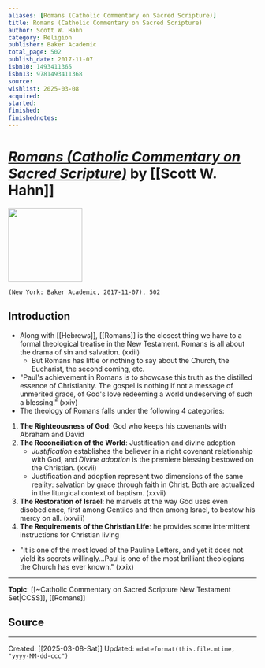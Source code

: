 ```yaml
---
aliases: [Romans (Catholic Commentary on Sacred Scripture)]
title: Romans (Catholic Commentary on Sacred Scripture)
author: Scott W. Hahn
category: Religion
publisher: Baker Academic
total_page: 502
publish_date: 2017-11-07
isbn10: 1493411365
isbn13: 9781493411368
source: 
wishlist: 2025-03-08
acquired: 
started: 
finished: 
finishednotes: 
---
```

# *[Romans (Catholic Commentary on Sacred Scripture)]()* by [[Scott W. Hahn]]

<img src="http://books.google.com/books/content?id=_cg4DgAAQBAJ&printsec=frontcover&img=1&zoom=1&edge=curl&source=gbs_api" width=150>

`(New York: Baker Academic, 2017-11-07), 502`

## Introduction
- Along with [[Hebrews]], [[Romans]] is the closest thing we have to a formal theological treatise in the New Testament. Romans is all about the drama of sin and salvation. (xxiii)
	- But Romans has little or nothing to say about the Church, the Eucharist, the second coming, etc.
- "Paul's achievement in Romans is to showcase this truth as the distilled essence of Christianity. The gospel is nothing if not a message of unmerited grace, of God's love redeeming a world undeserving of such a blessing." (xxiv)
- The theology of Romans falls under the following 4 categories:
1. **The Righteousness of God**: God who keeps his covenants with Abraham and David 
2. **The Reconciliation of the World**: Justification and divine adoption 
	- *Justification* establishes the believer in a right covenant relationship with God, and *Divine adoption* is the premiere blessing bestowed on the Christian. (xxvii)
	- Justification and adoption represent two dimensions of the same reality: salvation by grace through faith in Christ. Both are actualized in the liturgical context of baptism. (xxvii)
3. **The Restoration of Israel**: he marvels at the way God uses even disobedience, first among Gentiles and then among Israel, to bestow his mercy on all. (xxviii)
4. **The Requirements of the Christian Life**: he provides some intermittent instructions for Christian living 
- "It is one of the most loved of the Pauline Letters, and yet it does not yield its secrets willingly...Paul is one of the most brilliant theologians the Church has ever known." (xxix)

--- 
**Topic**: [[~Catholic Commentary on Sacred Scripture New Testament Set|CCSS]], [[Romans]]

**Source**
- 
 ---
Created: [[2025-03-08-Sat]]
Updated: `=dateformat(this.file.mtime, "yyyy-MM-dd-ccc")`